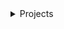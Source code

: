 <details>
  <summary>Projects</summary>
  <ul>
    <li><a href="/projects/master_thesis_robot/">Master’s Thesis Robot</a></li>
    <li><a href="/projects/differential_drive_robot/">Differential Drive Robot</a></li>
    <li><a href="/projects/mecanum_wheel_robot/">Mecanum Wheel Robot</a></li>
  </ul>
</details>
